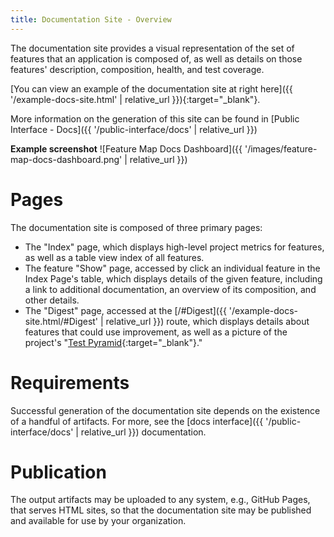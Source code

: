 ```yaml
---
title: Documentation Site - Overview
---
```


The documentation site provides a visual representation of the set of features that an application is composed of, as well as details on those features' description, composition, health, and test coverage.

[You can view an example of the documentation site at right here]({{ '/example-docs-site.html' | relative_url }}){:target="_blank"}.

More information on the generation of this site can be found in [Public Interface - Docs]({{ '/public-interface/docs' | relative_url }})

**Example screenshot**
![Feature Map Docs Dashboard]({{ '/images/feature-map-docs-dashboard.png' | relative_url }})

# Pages
The documentation site is composed of three primary pages:
  - The "Index" page, which displays high-level project metrics for features, as well as a table view index of all features.
  - The feature "Show" page, accessed by click an individual feature in the Index Page's table, which displays details of the given feature, including a link to additional documentation, an overview of its composition, and other details.
  - The "Digest" page, accessed at the [/#Digest]({{ '/example-docs-site.html/#Digest' | relative_url }}) route, which displays details about features that could use improvement, as well as a picture of the project's "[Test Pyramid](https://martinfowler.com/bliki/TestPyramid.html){:target="_blank"}."

# Requirements
Successful generation of the documentation site depends on the existence of a handful of artifacts.  For more, see the [docs interface]({{ '/public-interface/docs' | relative_url }}) documentation.

# Publication

The output artifacts may be uploaded to any system, e.g., GitHub Pages, that serves HTML sites, so that the documentation site may be published and available for use by your organization.

